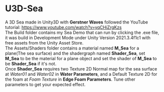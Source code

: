 # U3D-Sea
A 3D Sea made in Unity3D with **Gerstner Waves** followed the YouTube tutorial: https://www.youtube.com/watch?v=yqCHiZrgKzs  
The Build folder contains my Sea Demo that can run by clicking the .exe file, it was build in Development Mode under Unity Version 2021.3.4f1c1 with free assets from the Unity Asset Store.  
The Assets/Shaders folder contains a material named **M_Sea** for a plane(The sea surface) and the shadergraph named **Shader_Sea**, set **M_Sea** to be the material for a plane object and set the shader of **M_Sea** to be **Shader_Sea** if it's not.  
Once **Shader_Sea** requires two Texture 2D Normal map for the sea surface at *Water01* and *Water02* in **Water Parameters**, and a Default Texture 2D for the foam at *Foam Texture* in **Edge Foam Parameters**. Tune other parameters to get your expected effect.

